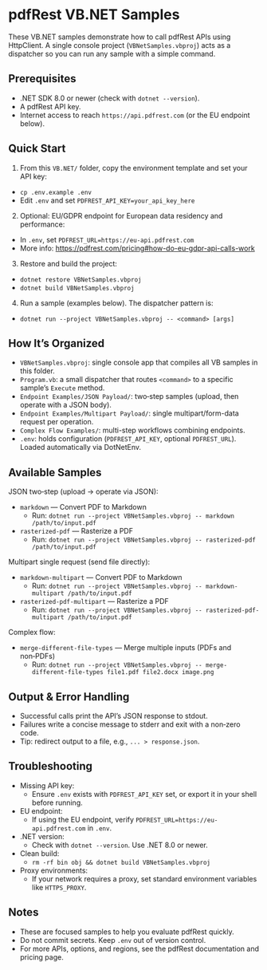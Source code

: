# pdfRest VB.NET Samples

These VB.NET samples demonstrate how to call pdfRest APIs using HttpClient. A single console project (`VBNetSamples.vbproj`) acts as a dispatcher so you can run any sample with a simple command.

## Prerequisites
- .NET SDK 8.0 or newer (check with `dotnet --version`).
- A pdfRest API key.
- Internet access to reach `https://api.pdfrest.com` (or the EU endpoint below).

## Quick Start
1) From this `VB.NET/` folder, copy the environment template and set your API key:
- `cp .env.example .env`
- Edit `.env` and set `PDFREST_API_KEY=your_api_key_here`

2) Optional: EU/GDPR endpoint for European data residency and performance:
- In `.env`, set `PDFREST_URL=https://eu-api.pdfrest.com`
- More info: https://pdfrest.com/pricing#how-do-eu-gdpr-api-calls-work

3) Restore and build the project:
- `dotnet restore VBNetSamples.vbproj`
- `dotnet build VBNetSamples.vbproj`

4) Run a sample (examples below). The dispatcher pattern is:
- `dotnet run --project VBNetSamples.vbproj -- <command> [args]`

## How It’s Organized
- `VBNetSamples.vbproj`: single console app that compiles all VB samples in this folder.
- `Program.vb`: a small dispatcher that routes `<command>` to a specific sample’s `Execute` method.
- `Endpoint Examples/JSON Payload/`: two‑step samples (upload, then operate with a JSON body).
- `Endpoint Examples/Multipart Payload/`: single multipart/form-data request per operation.
- `Complex Flow Examples/`: multi-step workflows combining endpoints.
- `.env`: holds configuration (`PDFREST_API_KEY`, optional `PDFREST_URL`). Loaded automatically via DotNetEnv.

## Available Samples
JSON two‑step (upload → operate via JSON):
- `markdown` — Convert PDF to Markdown
  - Run: `dotnet run --project VBNetSamples.vbproj -- markdown /path/to/input.pdf`
- `rasterized-pdf` — Rasterize a PDF
  - Run: `dotnet run --project VBNetSamples.vbproj -- rasterized-pdf /path/to/input.pdf`

Multipart single request (send file directly):
- `markdown-multipart` — Convert PDF to Markdown
  - Run: `dotnet run --project VBNetSamples.vbproj -- markdown-multipart /path/to/input.pdf`
- `rasterized-pdf-multipart` — Rasterize a PDF
  - Run: `dotnet run --project VBNetSamples.vbproj -- rasterized-pdf-multipart /path/to/input.pdf`

Complex flow:
- `merge-different-file-types` — Merge multiple inputs (PDFs and non‑PDFs)
  - Run: `dotnet run --project VBNetSamples.vbproj -- merge-different-file-types file1.pdf file2.docx image.png`

## Output & Error Handling
- Successful calls print the API’s JSON response to stdout.
- Failures write a concise message to stderr and exit with a non‑zero code.
- Tip: redirect output to a file, e.g., `... > response.json`.

## Troubleshooting
- Missing API key:
  - Ensure `.env` exists with `PDFREST_API_KEY` set, or export it in your shell before running.
- EU endpoint:
  - If using the EU endpoint, verify `PDFREST_URL=https://eu-api.pdfrest.com` in `.env`.
- .NET version:
  - Check with `dotnet --version`. Use .NET 8.0 or newer.
- Clean build:
  - `rm -rf bin obj && dotnet build VBNetSamples.vbproj`
- Proxy environments:
  - If your network requires a proxy, set standard environment variables like `HTTPS_PROXY`.

## Notes
- These are focused samples to help you evaluate pdfRest quickly.
- Do not commit secrets. Keep `.env` out of version control.
- For more APIs, options, and regions, see the pdfRest documentation and pricing page.

